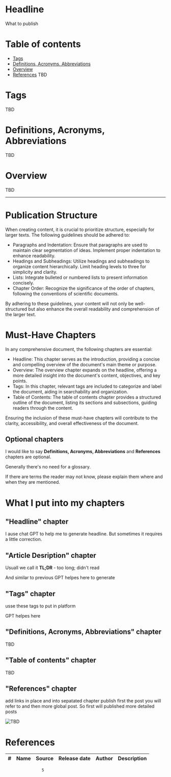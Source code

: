 # Headline
What to publish

# Table of contents
- [Tags](https://github.com/dimanikulin/dimanikulin/blob/main/PublishWhat1.md#tags)
- [Definitions, Acronyms, Abbreviations](https://github.com/dimanikulin/dimanikulin/blob/main/PublishWhat1.md#definitions-acronyms-abbreviations)
- [Overview](https://github.com/dimanikulin/dimanikulin/blob/main/PublishWhat1.md#overview)
- [References](https://github.com/dimanikulin/dimanikulin/blob/main/PublishWhat1.md#references)
TBD 

# Tags
TBD

# Definitions, Acronyms, Abbreviations
TBD

# Overview
TBD 

---

# Publication Structure

When creating content, it is crucial to prioritize structure, especially for larger texts.
The following guidelines should be adhered to:

- Paragraphs and Indentation: Ensure that paragraphs are used to maintain clear segmentation of ideas. Implement proper indentation to enhance readability.
- Headings and Subheadings: Utilize headings and subheadings to organize content hierarchically. Limit heading levels to three for simplicity and clarity.
- Lists: Integrate bulleted or numbered lists to present information concisely.
- Chapter Order: Recognize the significance of the order of chapters, following the conventions of scientific documents.

By adhering to these guidelines, your content will not only be well-structured but also enhance the overall readability and comprehension of the larger text.

# Must-Have Chapters
In any comprehensive document, the following chapters are essential:

- Headline: This chapter serves as the introduction, providing a concise and compelling overview of the document's main theme or purpose.
- Overview: The overview chapter expands on the headline, offering a more detailed insight into the document's content, objectives, and key points.
- Tags: In this chapter, relevant tags are included to categorize and label the document, aiding in searchability and organization.
- Table of Contents: The table of contents chapter provides a structured outline of the document, listing its sections and subsections, guiding readers through the content.

Ensuring the inclusion of these must-have chapters will contribute to the clarity, accessibility, and overall effectiveness of the document.

## Optional chapters
I would like to say **Definitions, Acronyms, Abbreviations** and **References** chapters are optional.

Generally there's no need for a glossary. 

If there are terms the reader may not know, please explain them where and when they are mentioned.

# What I put into my chapters
## "Headline" chapter
I ause chat GPT to help me to generate headline. But sometimes it requires a little correction.

## "Article Desription" chapter

Usuall we call it **TL;DR** - too long; didn't read

And similar to previous GPT helpes here to generate

## "Tags" chapter

usse these tags to put in platform 

GPT helpes here

## "Definitions, Acronyms, Abbreviations" chapter
TBD

## "Table of contents" chapter
TBD

## "References" chapter
add links in place and into sepatated chapter 
publish first the post you will refer to and then more global post. So first will published more detailed posts

<img src="./Images/TBD.jpg" alt="TBD" />

# References
| # | Name                 | Source                | Release date           |  Author                 | Description   |
| - | ---------------------|---------------------- |----------------------- | ----------------------- |:-------------:|
                    5